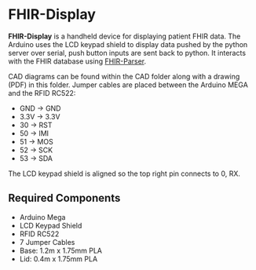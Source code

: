 FHIR-Display
============

**FHIR-Display** is a handheld device for displaying patient FHIR data. The Arduino uses the LCD keypad shield to display data pushed by the python server over serial, push button inputs are sent back to python. It interacts with the FHIR database using [FHIR-Parser](https://pypi.org/project/FHIR-Parser/).

CAD diagrams can be found within the CAD folder along with a drawing (PDF) in this folder. Jumper cables are placed between the Arduino MEGA and the RFID RC522:

* GND   ->  GND
* 3.3V  ->  3.3V
* 30    ->  RST
* 50    ->  IMI
* 51    ->  MOS
* 52    ->  SCK
* 53    ->  SDA

The LCD keypad shield is aligned so the top right pin connects to 0, RX.


Required Components
-------------------
* Arduino Mega
* LCD Keypad Shield
* RFID RC522
* 7 Jumper Cables
* Base: 1.2m x 1.75mm PLA
* Lid: 0.4m x 1.75mm PLA
